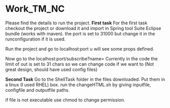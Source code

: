 # Work_TM_NC

Please find the details to run the project. 
<b>First task</b>
For the first task checkout the project or download it and import in Spring tool Suite Eclipse bundle (works with maven). 
the port is set to 31000 but change it in the runconfiguration if it is used. 

Run the project and go to localhost:port 
u will see some props defined. 

Now go to the localhost:port/subscribe?name=<YourString>
Currently in the code the limit of out is set to 31 chars so we can change code if we want to (Not great design, should have used config files)

<b>Second Task</b>
Go to the ShellTask folder in the files downloaded. 
Put them in a linux (I used RHEL) box. 
run the changeHTML.sh by giving inputfile, configfile and outputfile paths. 

if file is not executable use chmod to change permission. 
